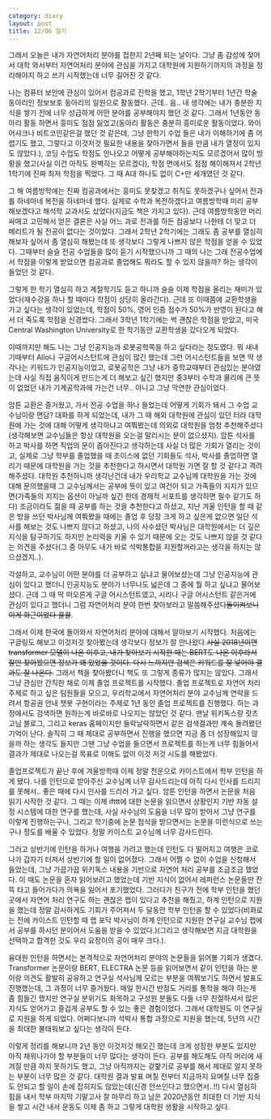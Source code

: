 ```yaml
---
category: diary
layout: post
title: 12/06 일기
---
```


그래서 오늘은 내가 자연어처리 분야를 접한지 2년째 되는 날이다. 그냥 좀 감성에 젖어서 대학 와서부터 자연어처리 분야에 관심을 가지고 대학원에 지원하기까지의 과정을 정리해야지 하고 쓰기 시작했는데 너무 길어진 것 같다.

나는 컴퓨터 보안에 관심이 있어서 컴공과로 진학을 했고, 1학년 2학기부터 1년간 학술 동아리인 정보보호 동아리의 일원으로 활동했다. 근데.. 음.. 내 생각에는 내가 충분한 지식을 쌓기 전에 너무 성급하게 어떤 분야를 공부해야지 했던 것 같다.
그래서 1년동안 동아리 활동 하면서 흥미도 점점 잃었고(동아리 활동은 충분히 흥미로운 활동이었다. 와이어샤크나 비트코인같은걸 했던 것 같은데, 그냥 한학기 수업 들은 내가 이해하기에 좀 어렵기도 했고, 그렇다고 이것저것 필요한 내용을 찾아가면서 들을 만큼 내가 열정이 있지도 않았다.), 코딩 수업도 학점도 안나오고 어떻게 공부해야하는지도 모르겠어서 많이 방황을 했고(사실 이건 아직도 완벽히는 모르겠다), 학점 면에서도 점점 해이해져서 2학년 1학기에 진짜 최저 학점을 찍었다. 그 때 A대 하나도 없이 C+만 세개였던 것 같다.

그 해 여름방학에는 진짜 컴공과에서는 흥미도 못찾겠고 취직도 못하겠구나 싶어서 전과를 하네마네 복전을 하네마네 했다. 실제로 수학과 복전하겠다고 여름방학때 미리 공부해보겠다고 해석학 교과서도 샀었다(지금도 책은 가지고 있다). 근데 여름방학동안 머리 싸매고 고민해서 얻은 결론은 사실 어느 과로 전과를 하든 컴공보다 나한테 더 맞고 더 메리트가 될 전공이 없다는 것이었다. 그래서 2학년 2학기에는 그래도 좀 공부를 열심히 해보자 싶어서 좀 열심히 해봤는데 또 생각보다 그렇게 나쁘지 않은 학점을 얻을 수 있었다. 그때부터 슬슬 전공 수업들을 많이 듣기 시작했으니까 그 때의 나는 그래 전공수업에서 학점을 이렇게 받았으면 컴공과로 졸업해도 뭐라도 할 수 있지 않을까? 하는 생각이 들었던 것 같다.

그렇게 한 학기 열심히 하고 계절학기도 듣고 하니까 슬슬 이제 학점을 올리는 재미가 있었다(재수강을 하나 할 때마다 학점이 상당히 올라간다). 근데 또 이때쯤에 교환학생을 가고 싶다는 생각이 있었는데, 학점이 50%, 영어 인증 점수가 50%가 반영이 된다고 해서 더 죽도록 학점을 신경썼다. 그래서 3학년 1학기에는 썩 괜찮은 학점을 받았고, 미국 Central Washington University로 한 학기동안 교환학생을 갔다오게 되었다.

이때까지만 해도 나는 그냥 인공지능과 로봇공학쪽을 하고 싶다라는 정도였다. 뭐 새내기때부터 Allo나 구글어시스턴트에 관심이 많긴 했는데 그런 어시스턴트들을 보면 딱 생각나는 키워드가 인공지능이었고, 로봇공학은 그냥 내가 중학교때부터 관심있는 분야였는데 사실 직접 움직이게 만드는게 더 해보고 싶긴 했지만 중3부터 수학과 물리에 큰 뜻이 없었던 내가 기계공학과에 가는건 너무.. 아니고 그냥 막연한 관심이었다.

암튼 교환은 즐거웠고, 가서 전공 수업을 하나 들었는데 어떻게 기회가 돼서 그 수업 교수님이랑 면담? 대화를 하게 되었는데, 내가 그 때 해외 대학원에 관심이 있던 터라 대학원에 가는 것에 대해 어떻게 생각하냐고 여쭤봤는데 의외로 대학원을 엄청 추천해주셨다(생각해보면 교수님들은 항상 대학원을 오는걸 말리시는 분이 없으셨지). 암튼 석사를 하고 박사를 하면 직업의 문이 좁아진다고 생각하는데 사실 더 많은 기회가 열리는 것이고, 실제로 그냥 학부를 졸업했을 때 초이스에 없던 기회들도 석사, 박사를 졸업하면 열리기 때문에 대학원을 가는 것을 추천한다고 하시면서 대학원 가면 잘 할 것 같다고 격려해주셨다. 대학원 추천하니까 생각난건데 내가 우리학교 교수님께 대학원을 가는 것에 대해 문의했을때 그 교수님께서는 공부에 뜻이 있고 여건이 되고 가족들의 지지가 있으면(가족들의 지지는 옵션이 아닐까 싶긴 한데 경제적 서포트를 생각하면 필수 같기도 하다) 조금이라도 젊을 때 공부를 하는 것을 추천한다고 하셨고, 지난 겨울 인턴을 할 때 같은 방을 쓰던 박사님께 여쭤봤을 때에는 졸업 후 당장 크게 하고 싶은게 없으면 일단 석사를 해보는 것도 나쁘지 않다고 하셨고, 나의 사수셨던 박사님은 대학원에서는 더 깊은 지식을 탐구하기도 하지만 논리력을 키울 수 있기 때문에 오는 것도 나쁘지 않을 것 같다는 의견을 주셨다(그 중 아무도 내가 바로 석박통합을 지원할꺼라고는 생각을 하지는 않으셨겠지..). 

각설하고, 교수님이 어떤 분야를 더 공부하고 싶냐고 물어보셨는데 그냥 인공지능에 관심이 있다고 했더니 인공지능도 분야가 너무나도 넓은데 그 중에 뭘 하고 싶냐고 물어보셨다. 근데 그 때 딱 떠오른게 구글 어시스턴트였고, 시리나 구글 어시스턴트 같은거에 관심이 있다고 했더니 그럼 자연어처리 분야 한번 찾아보라고 말씀해주셨다<del>돌이켜보니 이게 화근이었다 끌끌</del>.

그래서 이제 한국에 돌아와서 자연어처리 분야에 대해서 알아보기 시작했다. 처음에는 구글링도 해보고 이것저것 찾아봤는데 생각보다 정보가 잘 안나왔다.<del>사실 2018년이면 transformer 모델이 나온 이후고, 내가 찾아보기 시작한 때는 BERT도 나온 이후라서 잘만 찾아봤으면 정보가 꽤 있었을 것이다. 다시 느끼지만 검색은 키워드를 잘 넣어야 결과도 잘 나온다.</del> 그래서 책을 찾아봤더니 책도 또 그렇게 종류가 많지는 않았다. 그래서 그냥 관심만 간직한 채로 이제 졸업 프로젝트를 시작했다. 졸업 프로젝트로 자연어 처리 주제로 하고 싶은 팀원들을 모으고, 우리학교에서 자연어처리 분야 교수님께 연락을 드려서 항공권 안내 챗봇 구현이라는 주제로 1년 동안 졸업 프로젝트를 진행했다. 하는 과정에서도 검색하면 원하는게 바로바로 나오지는 않았던 것 같다. 맨날 위키독스랑 랏츠고님 블로그, 그리고 keras 홈페이지만 들락날락하면서 같은 검색결과만 계속 돌려봤던 기억이 난다. 솔직히 그 때 제대로 공부하면서 진행을 했으면 지금 좀 더 성장해있지 않을까 하는 생각도 들지만 그땐 그냥 수업을 들으면서 프로젝트를 하는게 너무 힘들어서 결과가 제대로 나오는걸 목표로 이해도 없이 이것 저것 시도를 해봤었다.

졸업프로젝트가 끝난 후에 겨울방학때 이제 정말 천운으로 카이스트에서 학부 인턴을 하게 됐다. 나를 인턴으로 받아주신 교수님께 너무 감사드리는데 아직 다시 인사를 드리지를 못해서.. 좋은 때에 다시 인사를 드리러 가고 싶다. 암튼 인턴을 하면서 논문을 처음 읽기 시작한 것 같다. 그 때는 이제 ifttt에 대한 논문을 읽으면서 상황인지 기반 자동 설정 시스템에 대한 연구를 했는데, 사실 사수님의 도움을 너무 많이 받아서 그냥 연구를 이렇게 진행하는구나, 그리고 학기중에 논문 첨삭을 받으면서는 논문을 이런식으로 쓰는구나 정도를 배울 수 있었다. 정말 카이스트 교수님께 너무 감사드린다.

그러고 상반기에 인턴을 하거나 여행을 가려고 했는데 인턴도 다 떨어지고 여행은 코로나가 갑자기 터져서 상반기에 할 일이 없어졌다. 그래서 어쩔 수 없이 수업을 신청해서 들었는데, 그냥 가끔가끔 위키독스 내용을 기반으로 자연어 처리 공부를 조금조금 했었다. 이 때도 논문을 혼자 읽어보려고 했었는데 기반 지식이 없어서 레퍼런스 논문들만 잔뜩 타고 들어가다가 의욕을 잃어서 포기했었다. 그러다가 친구가 전에 학부 인턴을 했던 곳에서 자연어 처리 연구도 하는 괜찮은 랩이 있다고 추천을 해줬고, 하계 인턴으로 지원을 했는데 정말 감사하게도 기회가 주어져서 두 달동안 학부 인턴을 할 수 있었다(비화로는 전에 카이스트 인턴할 때 랩 포닥 박사님이 하계 인턴으로 지원한 연구실 교수님 랩에서 공부를 하시던 분이어서 도움을 받을 수 있었다.)(그리고 생각해보면 지금 대학원을 선택하고 합격한 것도 우리 요정이의 공이 매우 크다.).

융대원 인턴을 하면서는 본격적으로 자연어처리 분야의 논문들을 읽어볼 기회가 생겼다. Transformer 논문이랑 BERT, ELECTRA 논문 등을 읽어보면서 같이 인턴을 하는 분이랑 의견도 활발히 공유하고 연구실 석사님께 모르는 부분을 여쭤보기도 하면서 발표도 진행했는데, 그 과정이 너무 즐거웠다. 매일 한시간 반정도 거리를 통학을 해야 하는게 좀 힘들긴 했지만 연구실 분위기도 화목하고 구성원 분들도 다들 너무 친절하셔서 많은 지식도 얻어가고 즐겁게 공부도 할 수 있는 좋은 경험이었다. 그래서 대학원도 이 연구실로 지원을 하게 되었다. 어쩌다보니까 석박사 통합 과정으로 지원을 했는데, 5년의 시간을 최대한 불태워보고 싶다는 생각이 든다.

이렇게 정리를 해보니까 2년 동안 이것저것 해오긴 했는데 크게 성장한 부분도 있지만 아직 채워나가야 할 부분들이 너무 많다는 생각이 든다. 공부를 해도해도 아직 머리에 새겨질 만큼 하지 못하기도 했고, 그냥 아직까지는 겉핥기로 공부를 해서 제대로 알지 못하는 부분이 너무 많은 것 같다. 대학원 결과 발표 며칠 전부터 지금까지 요며칠 너무 집중도 안되고 할 일이 손에 잡히지도 않았는데(신경 안쓰인다고 했으면서..!!) 다시 열심히 힘을 내서 학부 마지막 기말고사 잘 마무리 하고 남은 2020년동안 최대한 더 기반 지식을 쌓고 시간 내서 운동도 이제 좀 하고 그렇게 대학원 생활을 시작하고 싶다.
